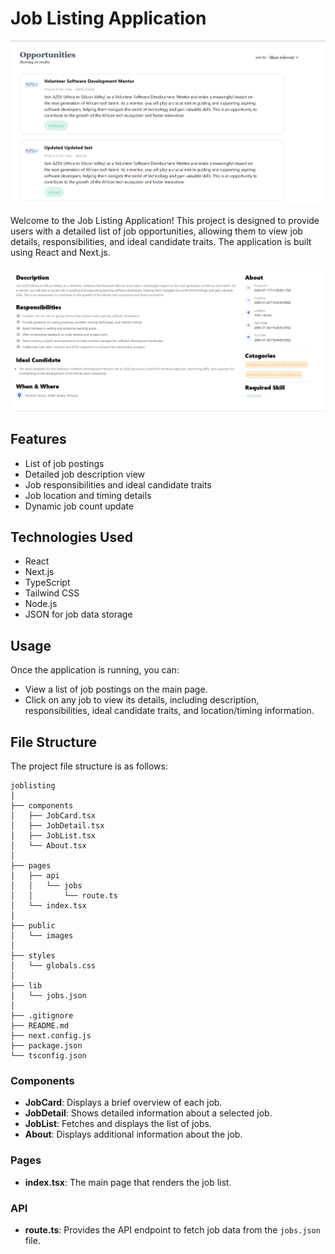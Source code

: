 # Job Listing Application
![alt text](<Screenshot 2024-08-05 093438.png>) 

Welcome to the Job Listing Application! This project is designed to provide users with a detailed list of job opportunities, allowing them to view job details, responsibilities, and ideal candidate traits. The application is built using React and Next.js.


![alt text](<Screenshot 2024-08-05 093540.png>)

## Features

- List of job postings
- Detailed job description view
- Job responsibilities and ideal candidate traits
- Job location and timing details
- Dynamic job count update

## Technologies Used

- React
- Next.js
- TypeScript
- Tailwind CSS
- Node.js
- JSON for job data storage


## Usage

Once the application is running, you can:

- View a list of job postings on the main page.
- Click on any job to view its details, including description, responsibilities, ideal candidate traits, and location/timing information.

## File Structure

The project file structure is as follows:

```plaintext
joblisting
│
├── components
│   ├── JobCard.tsx
│   ├── JobDetail.tsx
│   ├── JobList.tsx
│   └── About.tsx
│
├── pages
│   ├── api
│   │   └── jobs
│   │       └── route.ts
│   └── index.tsx
│
├── public
│   └── images
│
├── styles
│   └── globals.css
│
├── lib
│   └── jobs.json
│
├── .gitignore
├── README.md
├── next.config.js
├── package.json
└── tsconfig.json
```

### Components

- **JobCard**: Displays a brief overview of each job.
- **JobDetail**: Shows detailed information about a selected job.
- **JobList**: Fetches and displays the list of jobs.
- **About**: Displays additional information about the job.

### Pages

- **index.tsx**: The main page that renders the job list.

### API

- **route.ts**: Provides the API endpoint to fetch job data from the `jobs.json` file.